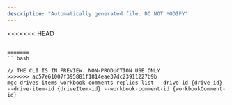 ```yaml
---
description: "Automatically generated file. DO NOT MODIFY"
---
```


<<<<<<< HEAD
```cli

=======
```bash

// THE CLI IS IN PREVIEW. NON-PRODUCTION USE ONLY
>>>>>>> ac57e61007f395881f1814eae37dc23911227b9b
mgc drives items workbook comments replies list --drive-id {drive-id} --drive-item-id {driveItem-id} --workbook-comment-id {workbookComment-id}

```